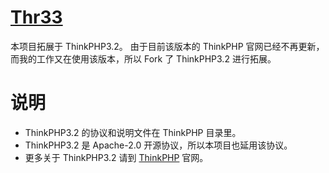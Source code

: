 # [Thr33](https://github.com/chaosannals/thr33)

本项目拓展于 ThinkPHP3.2。
由于目前该版本的 ThinkPHP 官网已经不再更新，而我的工作又在使用该版本，所以 Fork 了 ThinkPHP3.2 进行拓展。

# 说明

- ThinkPHP3.2 的协议和说明文件在 ThinkPHP 目录里。
- ThinkPHP3.2 是 Apache-2.0 开源协议，所以本项目也延用该协议。
- 更多关于 ThinkPHP3.2 请到 [ThinkPHP](http://www.thinkphp.cn) 官网。
